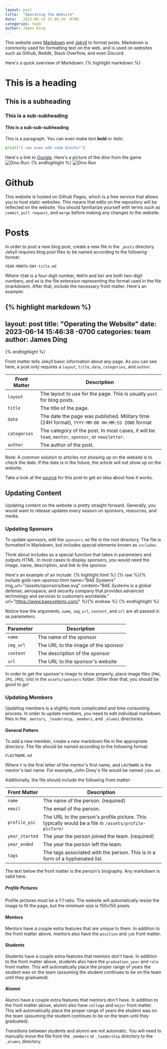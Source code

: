 ```yaml
---
layout: post
title:  "Operating the Website"
date:   2023-06-14 15:46:38 -0700
categories: team
author: James Ding
---
```

This website uses [Markdown][markdown] and [Jekyll][jekyll] to format posts. Markdown is commonly used for formatting
text on the web, and is used on websites such as Github, Reddit, Stack Overflow, and even Discord.

Here's a quick overview of Markdown:
{% highlight markdown %}
# This is a heading
## This is a subheading
### This is a sub-subheading
#### This is a sub-sub-subheading

This is a paragraph. You can even make text **bold** or *italic*.

```python
print("I can even add code blocks!")
```

Here's a link to [Google](https://google.com).
Here's a picture of the dino from the game ![Dino Run](/assets/dino.jpg):
{% endhighlight %}
![Dino Run](/assets/dino.jpg)

# Github
This website is hosted on Github Pages, which is a free service that allows you to host static websites. 
This means that edits on the repository will be reflected on the website. You should familiarize yourself with terms
such as `commit`, `pull request`, and `merge` before making any changes to the website.

# Posts
In order to post a new blog post, create a new file in the `_posts` directory.
Jekyll requires blog post files to be named according to the following format:

`YEAR-MONTH-DAY-title.md`

Where `YEAR` is a four-digit number, `MONTH` and `DAY` are both two-digit numbers, and `md` is the file extension 
representing the format used in the file (markdown). After that, include the necessary front matter. Here's an example:

{% highlight markdown %}
---
layout: post
title:  "Operating the Website"
date:   2023-06-14 15:46:38 -0700
categories: team
author: James Ding
---
{% endhighlight %}

Front matter tells Jekyll basic information about any page. As you can see here, a post only requires a `layout`, 
`title`, `date`, `categories`, and `author`. 

| Front Matter | Description                                                                                       |
|--------------|---------------------------------------------------------------------------------------------------|
| `layout`     | The layout to use for the page. This is usually `post` for blog posts.                            |
| `title`      | The title of the page.                                                                            |
| `date`       | The date the page was published. Military time (24H format), `YYYY-MM-DD HH:MM:SS ZONE` format    |
| `categories` | The category of the post. In most cases, it will be `team`, `mentor`, `sponsor`, or `newsletter`. |
| `author`     | The author of the post.                                                                           |

Note: A common solution to articles not showing up on the website is to check the date. If the date is in the future, the article will not show up on the website.

Take a look at the [source][source] for this post to get an idea about how it works.

## Updating Content
Updating content on the website is pretty straight forward. Generally, you would want to release updates every season on
sponsors, resources, and media.

### Updating Sponsors
To update sponsors, edit the `sponsors.md` file in the root directory. The file is formatted in Markdown, but includes
special elements known as `includes`.

Think about includes as a special function that takes in parameters and outputs HTML. In most cases to display sponsors,
you would need the image, name, description, and link to the sponsor. 

Here's an example of an include:
{% highlight html %}
{% raw %}{% include gold-ram-sponsor.html name="BAE Systems" img_url="/assets/sponsors/bae.svg" content="BAE Systems is a global defense, aerospace, and security company that provides advanced technology and services to customers worldwide." url="https://www.baesystems.com/" %}{% endraw %}
{% endhighlight %}

Notice how the arguments, `name`, `img_url`, `content`, and `url` are all passed in as parameters.

| Parameter | Description                         |
|-----------|-------------------------------------|
| `name`    | The name of the sponsor             |
| `img_url` | The URL to the image of the sponsor |
| `content` | The description of the sponsor      |
| `url`     | The URL to the sponsor's website    |

In order to get the sponsor's image to show properly, place image files (`PNG`, `JPG`, `JPEG`, `SVG`) in the `assets/sponsors` 
folder. Other than that, you should be good to go!

### Updating Members

Updating members is a slightly more complicated and time consuming process. In order to update members, you need to edit
individual markdown files in the `_mentors`, `_leadership`, `_members`, and `_alumni` directories.

#### General Pattern

To add a new member, create a new markdown file in the appropriate directory. The file should be named according to the
following format:

`FLASTNAME.md`

Where `F` is the first letter of the mentor's first name, and `LASTNAME` is the mentor's last name. For example, John
Doey's file would be named `jdoe.md`.

Additionally, the file should include the following front matter:

| Front Matter   | Description                                                                                           |
|----------------|-------------------------------------------------------------------------------------------------------|
| `name`         | The name of the person. (required)                                                                    |
| `email`        | The email of the person.                                                                              |
| `profile_pic`  | The URL to the person's profile picture. This typically would be a file in `/assets/profile-picture/` |
| `year_started` | The year the person joined the team. (required)                                                       |
| `year_ended`   | The year the person left the team.                                                                    |
| `tags`         | The tags associated with the person. This is in a form of a hyphenated list                           |

The text below the front matter is the person's biography. Any markdown is valid here.

##### Profile Pictures
Profile pictures must be a 1:1 ratio. The website will automatically resize the image to fit the page, but the 
minimum size is 150x150 pixels. 

#### Mentors
Mentors have a couple extra features that are unique to them. In addition to the front matter above, mentors also have 
the `position` and `job` front matter.

#### Students
Students have a couple extra features that mentors don't have. In addition to the front matter above, students also have
the `graduation_year` and `role` front matter. This will automatically place the proper range of years the student was on the team
(assuming the student continues to be on the team until they graduated).

#### Alumni
Alumni have a couple extra features that mentors don't have. In addition to the front matter above, alumni also have `college` and `major` front matter. This will automatically place the proper range of years the student was on the team (assuming the student continues to be on the team until they graduated).

Transitions between students and alumni are not automatic. You will need to manually move the file from the `_members` or `_leadership` directory to the `_alumni` directory.

[markdown]: https://www.markdownguide.org/
[jekyll]: https://jekyllrb.com/
[source]: https://github.com/frc2204/rambots-website/blob/main/_posts/2023-06-14-operating-the-website.md?plain=1